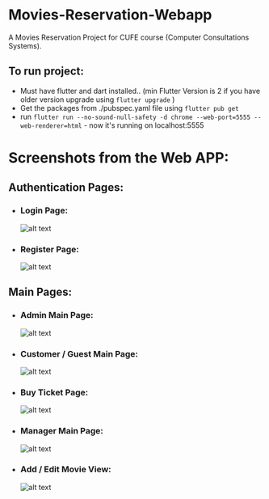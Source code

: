 # Movies-Reservation-Webapp

A Movies Reservation Project for CUFE course (Computer Consultations Systems).

## To run project:

- Must have flutter and dart installed.. (min Flutter Version is 2 if you have older version upgrade using `flutter upgrade` )
- Get the packages from ./pubspec.yaml file using `flutter pub get`
- run `flutter run --no-sound-null-safety -d chrome --web-port=5555 --web-renderer=html` - now it's running on localhost:5555

# Screenshots from the Web APP:

## Authentication Pages:

- ### Login Page:
  ![alt text](scnshots/login.png)
- ### Register Page:
  ![alt text](scnshots/Register.png)

## Main Pages:

- ### Admin Main Page:
  ![alt text](scnshots/admin_mp.png)
- ### Customer / Guest Main Page:
  ![alt text](scnshots/cust_guest.png)
- ### Buy Ticket Page:
  ![alt text](scnshots/buyticket.png)
- ### Manager Main Page:
  ![alt text](scnshots/manger.png)
- ### Add / Edit Movie View:
  ![alt text](scnshots/add_edit.png)
  
  

